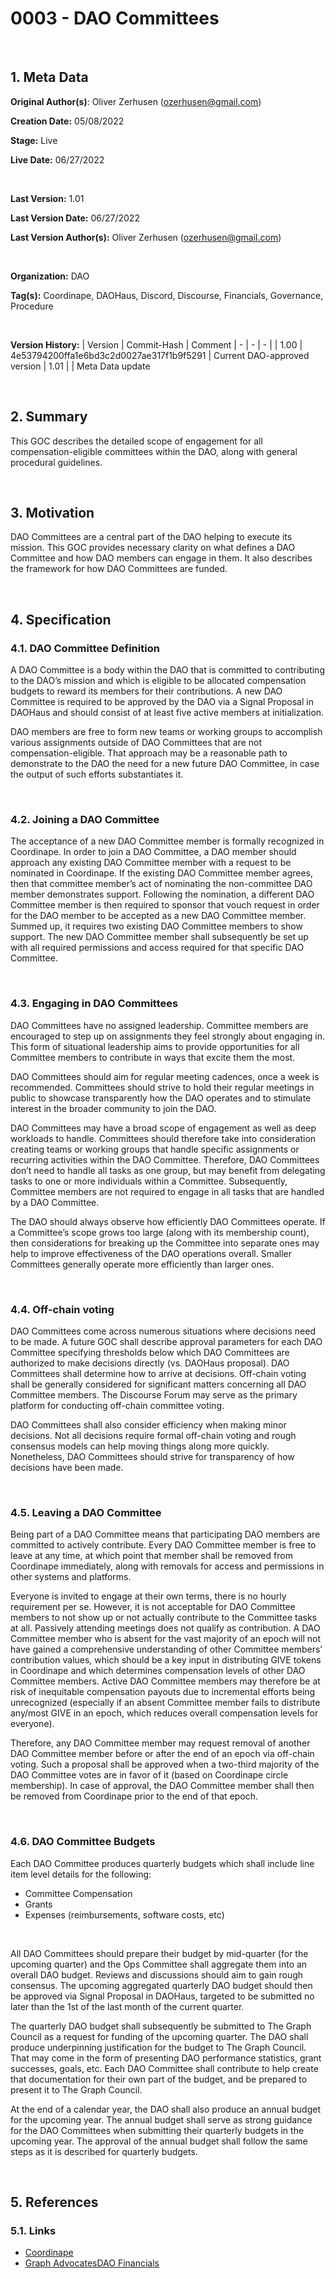 # 0003 - DAO Committees

<br>

## 1. Meta Data
**Original Author(s)**: Oliver Zerhusen (ozerhusen@gmail.com)

**Creation Date:** 05/08/2022

**Stage:** Live

**Live Date:** 06/27/2022

<br>

**Last Version:** 1.01

**Last Version Date:** 06/27/2022

**Last Version Author(s):** Oliver Zerhusen (ozerhusen@gmail.com)

<br>

**Organization:** DAO

**Tag(s):** Coordinape, DAOHaus, Discord, Discourse, Financials, Governance, Procedure

<br>

**Version History:**
| Version | Commit-Hash | Comment 
| - | - | - |
| 1.00 | 4e53794200ffa1e6bd3c2d0027ae317f1b9f5291 | Current DAO-approved version
| 1.01 | | Meta Data update

<br>

## 2. Summary
This GOC describes the detailed scope of engagement for all compensation-eligible committees within the DAO, along with general procedural guidelines.

<br>

## 3. Motivation
DAO Committees are a central part of the DAO helping to execute its mission. This GOC provides necessary clarity on what defines a DAO Committee and how DAO members can engage in them. It also describes the framework for how DAO Committees are funded.

<br>

## 4. Specification

### 4.1. DAO Committee Definition
A DAO Committee is a body within the DAO that is committed to contributing to the DAO’s mission and which is eligible to be allocated compensation budgets to reward its members for their contributions. A new DAO Committee is required to be approved by the DAO via a Signal Proposal in DAOHaus and should consist of at least five active members at initialization.

DAO members are free to form new teams or working groups to accomplish various assignments outside of DAO Committees that are not compensation-eligible. That approach may be a reasonable path to demonstrate to the DAO the need for a new future DAO Committee, in case the output of such efforts substantiates it.

<br>

### 4.2. Joining a DAO Committee
The acceptance of a new DAO Committee member is formally recognized in Coordinape. In order to join a DAO Committee, a DAO member should approach any existing DAO Committee member with a request to be nominated in Coordinape. If the existing DAO Committee member agrees, then that committee member’s act of nominating the non-committee DAO member demonstrates support. Following the nomination, a different DAO Committee member is then required to sponsor that vouch request in order for the DAO member to be accepted as a new DAO Committee member. Summed up, it requires two existing DAO Committee members to show support. The new DAO Committee member shall subsequently be set up with all required permissions and access required for that specific DAO Committee.

<br>

### 4.3. Engaging in DAO Committees
DAO Committees have no assigned leadership. Committee members are encouraged to step up on assignments they feel strongly about engaging in. This form of situational leadership aims to provide opportunities for all Committee members to contribute in ways that excite them the most.

DAO Committees should aim for regular meeting cadences, once a week is recommended. Committees should strive to hold their regular meetings in public to showcase transparently how the DAO operates and to stimulate interest in the broader community to join the DAO.

DAO Committees may have a broad scope of engagement as well as deep workloads to handle. Committees should therefore take into consideration creating teams or working groups that handle specific assignments or recurring activities within the DAO Committee. Therefore, DAO Committees don’t need to handle all tasks as one group, but may benefit from delegating tasks to one or more individuals within a Committee. Subsequently, Committee members are not required to engage in all tasks that are handled by a DAO Committee.

The DAO should always observe how efficiently DAO Committees operate. If a Committee’s scope grows too large (along with its membership count), then considerations for breaking up the Committee into separate ones may help to improve effectiveness of the DAO operations overall. Smaller Committees generally operate more efficiently than larger ones.

<br>

### 4.4. Off-chain voting
DAO Committees come across numerous situations where decisions need to be made. A future GOC shall describe approval parameters for each DAO Committee specifying thresholds below which DAO Committees are authorized to make decisions directly (vs. DAOHaus proposal). DAO Committees shall determine how to arrive at decisions. Off-chain voting shall be generally considered for significant matters concerning all DAO Committee members. The Discourse Forum may serve as the primary platform for conducting off-chain committee voting.

DAO Committees shall also consider efficiency when making minor decisions. Not all decisions require formal off-chain voting and rough consensus models can help moving things along more quickly. Nonetheless, DAO Committees should strive for transparency of how decisions have been made.

<br>

### 4.5. Leaving a DAO Committee
Being part of a DAO Committee means that participating DAO members are committed to actively contribute. Every DAO Committee member is free to leave at any time, at which point that member shall be removed from Coordinape immediately, along with removals for access and permissions in other systems and platforms.

Everyone is invited to engage at their own terms, there is no hourly requirement per se. However, it is not acceptable for DAO Committee members to not show up or not actually contribute to the Committee tasks at all. Passively attending meetings does not qualify as contribution. A DAO Committee member who is absent for the vast majority of an epoch will not have gained a comprehensive understanding of other Committee members’ contribution values, which should be a key input in distributing GIVE tokens in Coordinape and which determines compensation levels of other DAO Committee members. Active DAO Committee members may therefore be at risk of inequitable compensation payouts due to incremental efforts being unrecognized (especially if an absent Committee member fails to distribute any/most GIVE in an epoch, which reduces overall compensation levels for everyone).

Therefore, any DAO Committee member may request removal of another DAO Committee member before or after the end of an epoch via off-chain voting. Such a proposal shall be approved when a two-third majority of the DAO Committee votes are in favor of it (based on Coordinape circle membership). In case of approval, the DAO Committee member shall then be removed from Coordinape prior to the end of that epoch.

<br>

### 4.6. DAO Committee Budgets
Each DAO Committee produces quarterly budgets which shall include line item level details for the following:
* Committee Compensation
* Grants
* Expenses (reimbursements, software costs, etc)

<br>

All DAO Committees should prepare their budget by mid-quarter (for the upcoming quarter) and the Ops Committee shall aggregate them into an overall DAO budget. Reviews and discussions should aim to gain rough consensus. The upcoming aggregated quarterly DAO budget should then be approved via Signal Proposal in DAOHaus, targeted to be submitted no later than the 1st of the last month of the current quarter.

The quarterly DAO budget shall subsequently be submitted to The Graph Council as a request for funding of the upcoming quarter. The DAO shall produce underpinning justification for the budget to The Graph Council. That may come in the form of presenting DAO performance statistics, grant successes, goals, etc. Each DAO Committee shall contribute to help create that documentation for their own part of the budget, and be prepared to present it to The Graph Council.

At the end of a calendar year, the DAO shall also produce an annual budget for the upcoming year. The annual budget shall serve as strong guidance for the DAO Committees when submitting their quarterly budgets in the upcoming year. The approval of the annual budget shall follow the same steps as it is described for quarterly budgets.

<br>

## 5. References

### 5.1. Links
* [Coordinape](https://coordinape.com/)
* [Graph AdvocatesDAO Financials](https://docs.google.com/spreadsheets/d/1cp8PA9ihOQJvCzE8NfYNV1N5fGo1QN2LlXt0snlGzYI/edit#gid=691314764)

